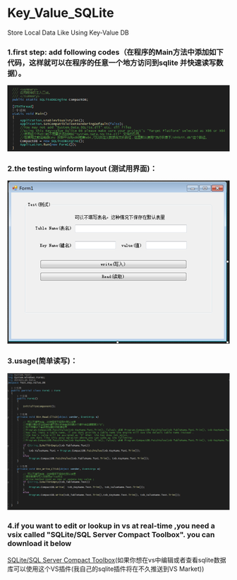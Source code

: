 # Key_Value_SQLite
Store Local Data Like Using Key-Value DB 
### 1.first step: add following codes（在程序的Main方法中添加如下代码，这样就可以在程序的任意一个地方访问到sqlite 并快速读写数据）。
![0.PNG](https://github.com/shikiiGithub/Key_Value_SQLite/blob/master/0.PNG)
### 2.the testing winform layout (测试用界面)：
![1.PNG](https://github.com/shikiiGithub/Key_Value_SQLite/blob/master/1.PNG)
### 3.usage(简单读写)：
![2.PNG](https://github.com/shikiiGithub/Key_Value_SQLite/blob/master/2.PNG)
### 4.if you want to edit or lookup in vs at real-time ,you need a vsix called "SQLite/SQL Server Compact Toolbox". you can download it below 
[SQLite/SQL Server Compact Toolbox](https://marketplace.visualstudio.com/items?itemName=ErikEJ.SQLServerCompactSQLiteToolbox)(如果你想在vs中编辑或者查看sqlite数据库可以使用这个VS插件(我自己的sqlite插件将在不久推送到VS Market))
